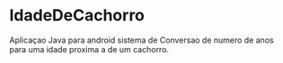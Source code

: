 # IdadeDeCachorro

Aplicaçao Java para android sistema de Conversao de numero de anos para uma idade proxima a de um cachorro.


